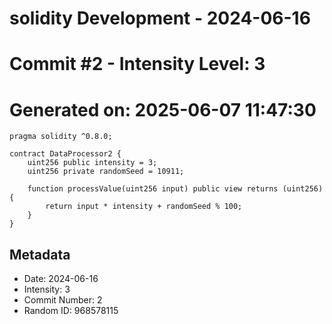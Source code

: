 ﻿# solidity Development - 2024-06-16
# Commit #2 - Intensity Level: 3
# Generated on: 2025-06-07 11:47:30
```solidity
pragma solidity ^0.8.0;

contract DataProcessor2 {
    uint256 public intensity = 3;
    uint256 private randomSeed = 10911;

    function processValue(uint256 input) public view returns (uint256) {
        return input * intensity + randomSeed % 100;
    }
}
```
## Metadata
- Date: 2024-06-16
- Intensity: 3
- Commit Number: 2
- Random ID: 968578115
